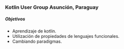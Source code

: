 ### Kotlin User Group Asunción, Paraguay

##### Objetivos

 - Aprendizaje de kotlin.
 - Utilización de propiedades de lenguajes funcionales.
 - Cambiando paradigmas.
